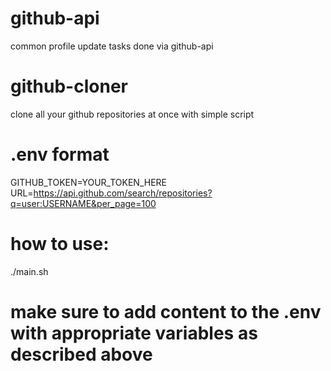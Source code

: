 # github-api
common profile update tasks done via github-api
# github-cloner
clone all your github repositories at once with simple script

# .env format
GITHUB_TOKEN=YOUR_TOKEN_HERE
URL=https://api.github.com/search/repositories?q=user:USERNAME&per_page=100 

# how to use:
./main.sh

# make sure to add content to the .env with appropriate variables as described above





